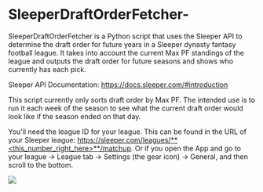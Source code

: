 # SleeperDraftOrderFetcher-
SleeperDraftOrderFetcher is a Python script that uses the Sleeper API to determine the draft order for future years in a Sleeper dynasty fantasy football league. It takes into account the current Max PF standings of the league and outputs the draft order for future seasons and shows who currently has each pick. 

Sleeper API Documentation: https://docs.sleeper.com/#introduction

This script currently only sorts draft order by Max PF. The intended use is to run it each week of the season to see what the current draft order would look like if the season ended on that day.

You'll need the league ID for your league. This can be found in the URL of your Sleeper league: https://sleeper.com/leagues/**<this_number_right_here>**/matchup. Or if you open the App and go to your league -> League tab -> Settings (the gear icon) -> General, and then scroll to the bottom. 

![](https://github.com/george-harding/SleeperDraftOrderFetcher-/blob/main/SleeperDraftOrderFetcher.gif)
